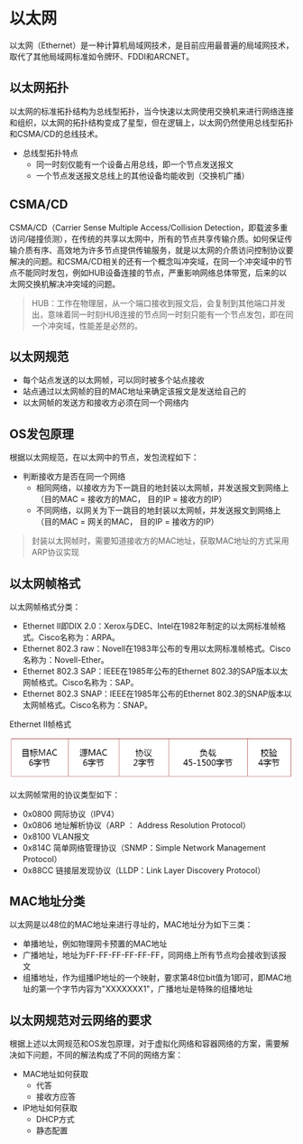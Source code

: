 # 以太网

以太网（Ethernet）是一种计算机局域网技术，是目前应用最普遍的局域网技术，取代了其他局域网标准如令牌环、FDDI和ARCNET。


## 以太网拓扑

以太网的标准拓扑结构为总线型拓扑，当今快速以太网使用交换机来进行网络连接和组织，以太网的拓扑结构变成了星型，但在逻辑上，以太网仍然使用总线型拓扑和CSMA/CD的总线技术。

* 总线型拓扑特点
   * 同一时刻仅能有一个设备占用总线，即一个节点发送报文
   * 一个节点发送报文总线上的其他设备均能收到（交换机广播）


## CSMA/CD

CSMA/CD（Carrier Sense Multiple Access/Collision Detection，即载波多重访问/碰撞侦测），在传统的共享以太网中，所有的节点共享传输介质。如何保证传输介质有序、高效地为许多节点提供传输服务，就是以太网的介质访问控制协议要解决的问题。和CSMA/CD相关的还有一个概念叫冲突域，在同一个冲突域中的节点不能同时发包，例如HUB设备连接的节点，严重影响网络总体带宽，后来的以太网交换机解决冲突域的问题。

> HUB：工作在物理层，从一个端口接收到报文后，会复制到其他端口并发出，意味着同一时刻HUB连接的节点同一时刻只能有一个节点发包，即在同一个冲突域，性能差是必然的。


## 以太网规范

* 每个站点发送的以太网帧，可以同时被多个站点接收
* 站点通过以太网帧的目的MAC地址来确定该报文是发送给自己的
* 以太网帧的发送方和接收方必须在同一个网络内


## OS发包原理

根据以太网规范，在以太网中的节点，发包流程如下：

* 判断接收方是否在同一个网络
    * 相同网络，以接收方为下一跳目的地封装以太网帧，并发送报文到网络上（目的MAC = 接收方的MAC， 目的IP = 接收方的IP）
    * 不同网络，以网关为下一跳目的地封装以太网帧，并发送报文到网络上（目的MAC = 网关的MAC， 目的IP = 接收方的IP）

> 封装以太网帧时，需要知道接收方的MAC地址，获取MAC地址的方式采用ARP协议实现


## 以太网帧格式

以太网帧格式分类：

* Ethernet II即DIX 2.0：Xerox与DEC、Intel在1982年制定的以太网标准帧格式。Cisco名称为：ARPA。
* Ethernet 802.3 raw：Novell在1983年公布的专用以太网标准帧格式。Cisco名称为：Novell-Ether。
* Ethernet 802.3 SAP：IEEE在1985年公布的Ethernet 802.3的SAP版本以太网帧格式。Cisco名称为：SAP。
* Ethernet 802.3 SNAP：IEEE在1985年公布的Ethernet 802.3的SNAP版本以太网帧格式。Cisco名称为：SNAP。

Ethernet II帧格式

![以太网帧格式](images/ethernet-frame.png "以太网帧格式")

以太网帧常用的协议类型如下：

* 0x0800 网际协议（IPV4）
* 0x0806 地址解析协议（ARP ： Address Resolution Protocol）
* 0x8100 VLAN报文
* 0x814C 简单网络管理协议（SNMP：Simple Network Management Protocol）
* 0x88CC 链接层发现协议（LLDP：Link Layer Discovery Protocol）


## MAC地址分类

以太网是以48位的MAC地址来进行寻址的，MAC地址分为如下三类：

* 单播地址，例如物理网卡预置的MAC地址
* 广播地址，地址为FF-FF-FF-FF-FF-FF，同网络上所有节点均会接收到该报文
* 组播地址，作为组播IP地址的一个映射，要求第48位bit值为1即可，即MAC地址的第一个字节内容为"XXXXXXX1"，广播地址是特殊的组播地址


## 以太网规范对云网络的要求

根据上述以太网规范和OS发包原理，对于虚拟化网络和容器网络的方案，需要解决如下问题，不同的解法构成了不同的网络方案：

* MAC地址如何获取
   * 代答
   * 接收方应答
* IP地址如何获取
   * DHCP方式
   * 静态配置

